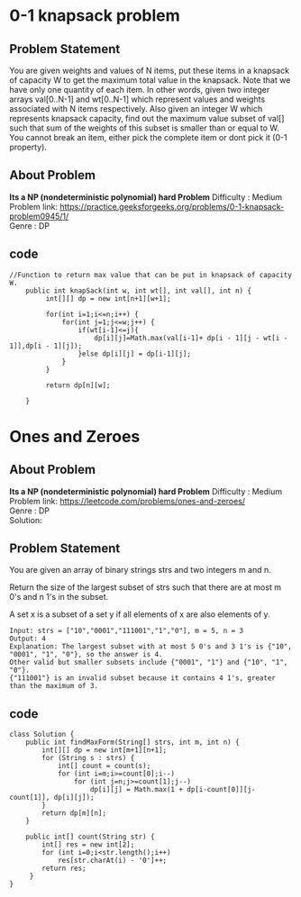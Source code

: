 <h1>0-1 knapsack problem</h1>

## Problem Statement
You are given weights and values of N items, put these items in a knapsack of capacity W to get the maximum total value in the knapsack. Note that we have only one quantity of each item.
In other words, given two integer arrays val[0..N-1] and wt[0..N-1] which represent values and weights associated with N items respectively. Also given an integer W which represents knapsack capacity, find out the maximum value subset of val[] such that sum of the weights of this subset is smaller than or equal to W. You cannot break an item, either pick the complete item or dont pick it (0-1 property).

## About Problem 
**Its a NP (nondeterministic polynomial) hard Problem**
  Difficulty : Medium<br/>
  Problem link: https://practice.geeksforgeeks.org/problems/0-1-knapsack-problem0945/1/  <br/>
  Genre : DP  <br/>

## code

```
//Function to return max value that can be put in knapsack of capacity W.
    public int knapSack(int w, int wt[], int val[], int n) { 
         int[][] dp = new int[n+1][w+1];
         
         for(int i=1;i<=n;i++) {
             for(int j=1;j<=w;j++) {
                 if(wt[i-1]<=j){
                     dp[i][j]=Math.max(val[i-1]+ dp[i - 1][j - wt[i - 1]],dp[i - 1][j]);
                 }else dp[i][j] = dp[i-1][j];
             }
         }
         
         return dp[n][w];
         
    } 
```

# Ones and Zeroes

## About Problem 
**Its a NP (nondeterministic polynomial) hard Problem**
  Difficulty : Medium<br/>
  Problem link: https://leetcode.com/problems/ones-and-zeroes/  <br/>
  Genre : DP  <br/>
  Solution: 
  
## Problem Statement
You are given an array of binary strings strs and two integers m and n.

Return the size of the largest subset of strs such that there are at most m 0's and n 1's in the subset.

A set x is a subset of a set y if all elements of x are also elements of y.
```
Input: strs = ["10","0001","111001","1","0"], m = 5, n = 3
Output: 4
Explanation: The largest subset with at most 5 0's and 3 1's is {"10", "0001", "1", "0"}, so the answer is 4.
Other valid but smaller subsets include {"0001", "1"} and {"10", "1", "0"}.
{"111001"} is an invalid subset because it contains 4 1's, greater than the maximum of 3.
```
## code
```
class Solution {
    public int findMaxForm(String[] strs, int m, int n) {
        int[][] dp = new int[m+1][n+1];
        for (String s : strs) {
            int[] count = count(s);
            for (int i=m;i>=count[0];i--) 
                for (int j=n;j>=count[1];j--) 
                    dp[i][j] = Math.max(1 + dp[i-count[0]][j-count[1]], dp[i][j]);
        }
        return dp[m][n];
    }

    public int[] count(String str) {
        int[] res = new int[2];
        for (int i=0;i<str.length();i++)
            res[str.charAt(i) - '0']++;
        return res;
     }
}
```
